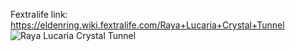 Fextralife link: https://eldenring.wiki.fextralife.com/Raya+Lucaria+Crystal+Tunnel
![Raya Lucaria Crystal Tunnel](https://eldenring.wiki.fextralife.com/file/Elden-Ring/raya_lucaria_crystal_tunnel_location_map_elden_ring_wiki_guide_2560px.jpg?v=1648032552971)
